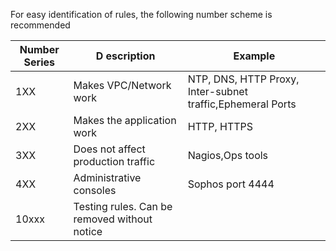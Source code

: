 For easy identification of rules, the following number scheme is recommended

| Number Series |D escription | Example |
|-------------|-----------|-------|
| 1XX   | Makes VPC/Network work                      |NTP, DNS, HTTP Proxy, Inter-subnet traffic,Ephemeral Ports|
| 2XX   | Makes the application work                  |HTTP, HTTPS|
| 3XX   | Does not affect production traffic          |Nagios,Ops tools|
| 4XX   | Administrative consoles                     |Sophos port 4444|
| 10xxx | Testing rules. Can be removed without notice||
